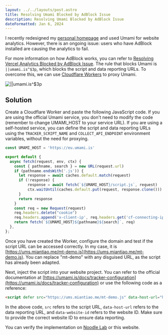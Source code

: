 ```yaml
---
layout: ../../layouts/post.astro
title: Resolving Umami Blocked by AdBlock Issue
description: Resolving Umami Blocked by AdBlock Issue
dateFormatted: Jan 6, 2024
---
```


I recently redesigned my [personal homepage](https://mt.ci/) and used Umami for website analytics. However, there is an ongoing issue: users who have AdBlock installed are causing the analytics to fail.

For more information on how AdBlock works, you can refer to [Resolving Vercel Analytics Blocked by AdBlock Issue](11). The rule that blocks Umami is `||umami.is^$3p`, which blocks the script and data reporting URLs. To overcome this, we can use [Cloudflare Workers](https://workers.cloudflare.com/) to proxy Umami.

![||umami.is^$3p](https://static.miantiao.me/share/2024/CNrM78/ha30pV.png)

## Solution

Create a Cloudflare Worker and paste the following JavaScript code. If you are using the official Umami service, you don't need to modify the code (remember to change UMAMI\_HOST to your service URL). If you are using a self-hosted service, you can define the script and data reporting URLs using the `TRACKER_SCRIPT_NAME` and `COLLECT_API_ENDPOINT` environment variables, without the need for proxying.

```js
const UMAMI_HOST = 'https://eu.umami.is'

export default {
  async fetch(request, env, ctx) {
    const { pathname, search } = new URL(request.url)
    if (pathname.endsWith('.js')) {
      let response = await caches.default.match(request)
      if (!response) {
          response = await fetch(`${UMAMI_HOST}/script.js`, request)
          ctx.waitUntil(caches.default.put(request, response.clone()))
      }
      return response
    }
    const req = new Request(request)
    req.headers.delete("cookie")
    req.headers.append('x-client-ip', req.headers.get('cf-connecting-ip'))
    return fetch(`${UMAMI_HOST}${pathname}${search}`, req)
  },
};

```

Once you have created the Worker, configure the domain and test if the script URL can be accessed correctly. In my case, it is [https://ums.miantiao.me/mt-demo.js](https://ums.miantiao.me/mt-demo.js). You can replace "mt-demo" with any disguised URL, as the script has already been adapted.

Next, inject the script into your website project. You can refer to the official documentation at [https://umami.is/docs/tracker-configuration](https://umami.is/docs/tracker-configuration) or use the following code as a reference:

```html
<script defer src="https://ums.miantiao.me/mt-demo.js" data-host-url="https://ums.miantiao.me" data-website-id="0a10de75-03be-4fec-a521-4c62b91650ac"></script>

```

In the above code, `src` refers to the script URL, `data-host-url` refers to the data reporting URL, and `data-website-id` refers to the website ID. Make sure to provide the correct website ID to ensure data reporting.

You can verify the implementation on [Noodle Lab](https://mt.ci/) or this website.
